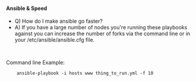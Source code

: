 #### Ansible & Speed
* Q) How do I make ansible go faster?
* A) If you have a large number of nodes you're running these playbooks against you can increase the number of forks via the command line or in your /etc/ansible/ansible.cfg file.
<br />

Command line Example:
```
    ansible-playbook -i hosts www thing_to_run.yml -f 10
```
